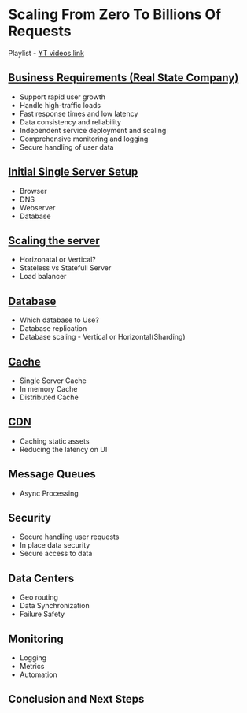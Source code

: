 # Scaling From Zero To Billions Of Requests
Playlist - [YT videos link](https://youtube.com/playlist?list=PLq3uEqRnr_2H2B9kK2g9-7_-rn2uXMdRa&si=lllzXiAzA5KBWPpS)

## [Business Requirements (Real State Company)](https://youtu.be/69UjMatrOa4?si=U-f-0_sULSnXaQVP) 
* Support rapid user growth
* Handle high-traffic loads
* Fast response times and low latency
* Data consistency and reliability
* Independent service deployment and scaling
* Comprehensive monitoring and logging
* Secure handling of user data

## [Initial Single Server Setup](https://youtu.be/9FXPVTyGBFw?si=uGDirBlKKPTm1DB9)
* Browser
* DNS
* Webserver
* Database

## [Scaling the server](https://youtu.be/Lb3H8w5JpWI?si=xj0wAcTTaFkwS0qJ)
* Horizonatal or Vertical?
* Stateless vs Statefull Server
* Load balancer

## [Database](https://youtu.be/_dTHMefSxIk?si=wMR6_T6IR3dbiaI3)
* Which database to Use?
* Database replication
* Database scaling - Vertical or Horizontal(Sharding)

## [Cache](https://youtu.be/p1YKLf2FfO4?si=b_v2zpoflFAu44my)
* Single Server Cache
* In memory Cache
* Distributed Cache

## [CDN](https://youtu.be/FlFhhzKqwXc?si=aKnGBUtm42RBh-Gx)
 * Caching static assets
 * Reducing the latency on UI

## Message Queues
* Async Processing

## Security
* Secure handling user requests
* In place data security
* Secure access to data
  
## Data Centers
* Geo routing
* Data Synchronization
* Failure Safety

## Monitoring
* Logging
* Metrics
* Automation

## Conclusion and Next Steps
